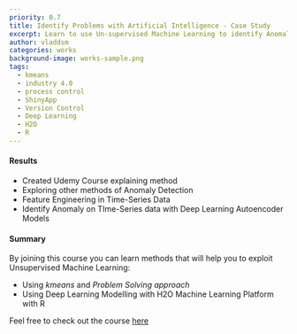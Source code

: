 ```yaml
---
priority: 0.7
title: Identify Problems with Artificial Intelligence - Case Study
excerpt: Learn to use Un-supervised Machine Learning to identify Anomalies
author: vladdsm
categories: works
background-image: works-sample.png
tags:
  - kmeans
  - industry 4.0
  - process control
  - ShinyApp
  - Version Control
  - Deep Learning
  - H2O
  - R
---
```


#### Results

- Created Udemy Course explaining method
- Exploring other methods of Anomaly Detection
- Feature Engineering in Time-Series Data
- Identify Anomaly on TIme-Series data with Deep Learning Autoencoder Models

#### Summary

By joining this course you can learn methods that will help you to exploit Unsupervised Machine Learning:

* Using *kmeans* and *Problem Solving approach*
* Using Deep Learning Modelling with H2O Machine Learning Platform with R

Feel free to check out the course [here](https://www.udemy.com/identify-problems-with-ai-case-study/?couponCode=IDENTIFY-PROBLEM-20)

